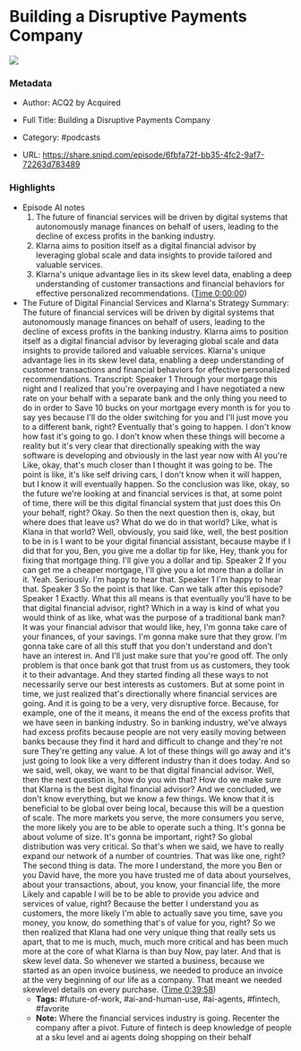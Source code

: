 # Building a Disruptive Payments Company

![](https://wsrv.nl/?url=https%3A%2F%2Fimg.transistor.fm%2FdNnf6LpAQWE0wpAoTx8uJ_UxFunnfOPHNZNgYIvAjcY%2Frs%3Afill%3A3000%3A3000%3A1%2Fq%3A60%2FaHR0cHM6Ly9pbWct%2FdXBsb2FkLXByb2R1%2FY3Rpb24udHJhbnNp%2Fc3Rvci5mbS9zaG93%2FLzQwNjY1LzE2OTE0%2FMjk2ODItYXJ0d29y%2Fay5qcGc.jpg&w=100&h=100)

### Metadata

- Author: ACQ2 by Acquired
- Full Title: Building a Disruptive Payments Company
- Category: #podcasts



- URL: https://share.snipd.com/episode/6fbfa72f-bb35-4fc2-9af7-72263d783489

### Highlights

- Episode AI notes
  1. The future of financial services will be driven by digital systems that autonomously manage finances on behalf of users, leading to the decline of excess profits in the banking industry.
  2. Klarna aims to position itself as a digital financial advisor by leveraging global scale and data insights to provide tailored and valuable services.
  3. Klarna's unique advantage lies in its skew level data, enabling a deep understanding of customer transactions and financial behaviors for effective personalized recommendations. ([Time 0:00:00](https://share.snipd.com/episode-takeaways/fe3cc3ba-4697-4f6c-bfc4-213fc71cf6c2))
- The Future of Digital Financial Services and Klarna's Strategy
  Summary:
  The future of financial services will be driven by digital systems that autonomously manage finances on behalf of users, leading to the decline of excess profits in the banking industry.
  Klarna aims to position itself as a digital financial advisor by leveraging global scale and data insights to provide tailored and valuable services. Klarna's unique advantage lies in its skew level data, enabling a deep understanding of customer transactions and financial behaviors for effective personalized recommendations.
  Transcript:
  Speaker 1
  Through your mortgage this night and I realized that you're overpaying and I have negotiated a new rate on your behalf with a separate bank and the only thing you need to do in order to Save 10 bucks on your mortgage every month is for you to say yes because I'll do the older switching for you and I'll just move you to a different bank, right? Eventually that's going to happen. I don't know how fast it's going to go. I don't know when these things will become a reality but it's very clear that directionally speaking with the way software is developing and obviously in the last year now with AI you're Like, okay, that's much closer than I thought it was going to be. The point is like, it's like self driving cars, I don't know when it will happen, but I know it will eventually happen. So the conclusion was like, okay, so the future we're looking at and financial services is that, at some point of time, there will be this digital financial system that just does this On your behalf, right? Okay. So then the next question then is, okay, but where does that leave us? What do we do in that world? Like, what is Klana in that world? Well, obviously, you said like, well, the best position to be in is I want to be your digital financial assistant, because maybe if I did that for you, Ben, you give me a dollar tip for like, Hey, thank you for fixing that mortgage thing. I'll give you a dollar and tip.
  Speaker 2
  If you can get me a cheaper mortgage, I'll give you a lot more than a dollar in it. Yeah. Seriously. I'm happy to hear that.
  Speaker 1
  I'm happy to hear that.
  Speaker 3
  So the point is that like. Can we talk after this episode?
  Speaker 1
  Exactly. What this all means is that eventually you'll have to be that digital financial advisor, right? Which in a way is kind of what you would think of as like, what was the purpose of a traditional bank man? It was your financial advisor that would like, hey, I'm gonna take care of your finances, of your savings. I'm gonna make sure that they grow. I'm gonna take care of all this stuff that you don't understand and don't have an interest in. And I'll just make sure that you're good off. The only problem is that once bank got that trust from us as customers, they took it to their advantage. And they started finding all these ways to not necessarily serve our best interests as customers. But at some point in time, we just realized that's directionally where financial services are going. And it is going to be a very, very disruptive force. Because, for example, one of the it means, it means the end of the excess profits that we have seen in banking industry. So in banking industry, we've always had excess profits because people are not very easily moving between banks because they find it hard and difficult to change and they're not sure They're getting any value. A lot of these things will go away and it's just going to look like a very different industry than it does today. And so we said, well, okay, we want to be that digital financial advisor. Well, then the next question is, how do you win that? How do we make sure that Klarna is the best digital financial advisor? And we concluded, we don't know everything, but we know a few things. We know that it is beneficial to be global over being local, because this will be a question of scale. The more markets you serve, the more consumers you serve, the more likely you are to be able to operate such a thing. It's gonna be about volume of size. It's gonna be important, right? So global distribution was very critical. So that's when we said, we have to really expand our network of a number of countries. That was like one, right? The second thing is data. The more I understand, the more you Ben or you David have, the more you have trusted me of data about yourselves, about your transactions, about, you know, your financial life, the more Likely and capable I will be to be able to provide you advice and services of value, right? Because the better I understand you as customers, the more likely I'm able to actually save you time, save you money, you know, do something that's of value for you, right? So we then realized that Klana had one very unique thing that really sets us apart, that to me is much, much, much more critical and has been much more at the core of what Klarna is than buy Now, pay later. And that is skew level data. So whenever we started a business, because we started as an open invoice business, we needed to produce an invoice at the very beginning of our life as a company. That meant we needed skewlevel details on every purchase. ([Time 0:39:58](https://share.snipd.com/snip/2d995844-6d0a-4724-9389-3a6142783898))
    - **Tags:** #future-of-work, #ai-and-human-use, #ai-agents, #fintech, #favorite
    - **Note:** Where the financial services industry is going. Recenter the company after a pivot. Future of fintech is deep knowledge of people at a sku level and ai agents doing shopping on their behalf
